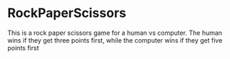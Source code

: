 # RockPaperScissors

This is a rock paper scissors game for a human vs computer.
The human wins if they get three points first, while the computer wins if they get five points first
